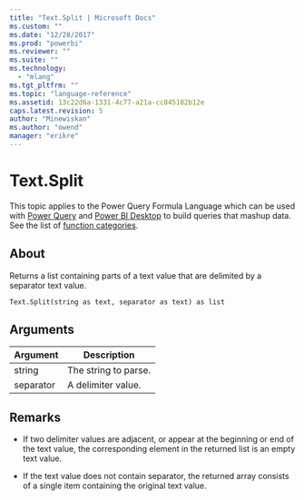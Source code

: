 ```yaml
---
title: "Text.Split | Microsoft Docs"
ms.custom: ""
ms.date: "12/28/2017"
ms.prod: "powerbi"
ms.reviewer: ""
ms.suite: ""
ms.technology: 
  - "mlang"
ms.tgt_pltfrm: ""
ms.topic: "language-reference"
ms.assetid: 13c22d6a-1331-4c77-a21a-cc845182b12e
caps.latest.revision: 5
author: "Minewiskan"
ms.author: "owend"
manager: "erikre"
---
```

# Text.Split
This topic applies to the Power Query Formula Language which can be used with [Power Query](https://support.office.com/article/Introduction-to-Microsoft-Power-Query-for-Excel-6E92E2F4-2079-4E1F-BAD5-89F6269CD605) and [Power BI Desktop](http://go.microsoft.com/fwlink/p/?LinkId=618607) to build queries that mashup data. See the list of [function categories](https://msdn.microsoft.com/en-us/library/mt211003.aspx).  
  
## About  
Returns a list containing parts of a text value that are delimited by a separator text value.  
  
```  
Text.Split(string as text, separator as text) as list  
```  
  
## Arguments  
  
|Argument|Description|  
|------------|---------------|  
|string|The string to parse.|  
|separator|A delimiter value.|  
  
## <a name="__toc360788921"></a>Remarks  
  
-   If two delimiter values are adjacent, or appear at the beginning or end of the text value, the corresponding element in the returned list is an empty text value.  
  
-   If the text value does not contain separator, the returned array consists of a single item containing the original text value.  
  
